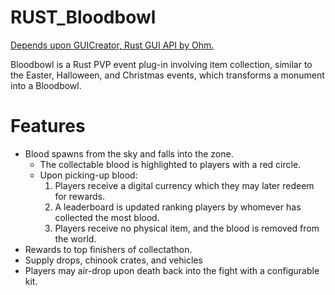 # RUST_Bloodbowl

[Depends upon GUICreator, Rust GUI API by Ohm.](https://github.com/kiloOhm/GUICreator)

Bloodbowl is a Rust PVP event plug-in involving item collection, similar to the Easter, Halloween, and Christmas events, which transforms a monument into a Bloodbowl. 

<h1>Features</h1>

* Blood spawns from the sky and falls into the zone.
  * The collectable blood is highlighted to players with a red circle.
  * Upon picking-up blood: 
    1. Players receive a digital currency which they may later redeem for rewards. 
    2. A leaderboard is updated ranking players by whomever has collected the most blood.
    3. Players receive no physical item, and the blood is removed from the world.
* Rewards to top finishers of collectathon.
* Supply drops, chinook crates, and vehicles 
* Players may air-drop upon death back into the fight with a configurable kit.


